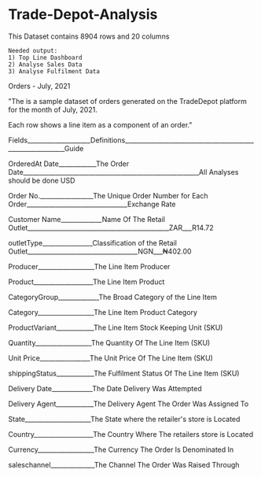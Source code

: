 # Trade-Depot-Analysis

This Dataset contains 8904 rows and 20 columns

	Needed output:									
	1) Top Line Dashboard									
	2) Analyse Sales Data									
	3) Analyse Fulfilment Data									
Orders - July, 2021												
												
"The is a sample dataset of orders generated on the TradeDepot platform for the month of July, 2021.

Each row shows a line item as a component of an order."												
												
Fields____________________Definitions___________________________________________________________Guide

OrderedAt Date____________The Order Date________________________________________________________All Analyses should be done USD

Order No._________________The Unique Order Number for Each Order________________________________Exchange Rate

Customer Name_____________Name Of The Retail Outlet_____________________________________________ZAR___R14.72	

outletType________________Classification of the Retail Outlet___________________________________NGN___₦402.00

Producer__________________The Line Item Producer

Product___________________The Line Item Product

CategoryGroup_____________The Broad Category of the Line Item

Category__________________The Line Item Product Category

ProductVariant____________The Line Item Stock Keeping Unit (SKU)

Quantity__________________The Quantity Of The Line Item (SKU)

Unit Price________________The Unit Price Of The Line Item (SKU)

shippingStatus____________The Fulfilment Status Of The Line Item (SKU)

Delivery Date_____________The Date Delivery Was Attempted

Delivery Agent____________The Delivery Agent The Order Was Assigned To

State_____________________The State where the retailer's store is Located

Country___________________The Country Where The retailers store is Located

Currency__________________The Currency The Order Is Denominated In

saleschannel______________The Channel The Order Was Raised Through											
